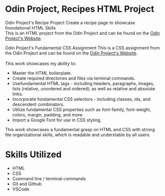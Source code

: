 # Odin Project, Recipes HTML Project

Odin Project's Recipe Project
Create a recipe page to showcase foundational HTML Skills \
This is an HTML project from the Odin Project and can be found on the [Odin Project's Website](https://www.theodinproject.com/lessons/foundations-recipes).

Odin Project's Fundamental CSS Assignment
This is a CSS assignment from the Odin Project and can be found on the [Odin Project's Website](https://www.theodinproject.com/lessons/foundations-css-foundations). \
\
This work showcases my ability to:

- Master the HTML boilerplate.
- Create required directories and files via terminal commands.
- Usefundamental HTML tags - including headers, paragraphs, images, lists (relative, unordered and ordered), as well as relative and absolute links.
- Incorporate fundamental CSS selectors - including classes, ids, and descendent combinators.
- Utilize fundamental CSS properties such as font-family, font-weight, colors, margin, padding, and more.
- Import a Google Font for use in CSS styling.

This work showcases a fundamental grasp on HTML and CSS with strong file organizational skills, which is readable and understable by all users.

# Skills Utilized

- HTML
- CSS
- Command line / terminal commands
- Git and Github
- VSCode
